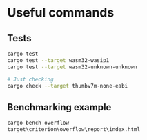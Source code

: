 # Useful commands

## Tests

```bash
cargo test
cargo test --target wasm32-wasip1
cargo test --target wasm32-unknown-unknown

# Just checking
cargo check --target thumbv7m-none-eabi
```

## Benchmarking example

```bash
cargo bench overflow
target\criterion\overflow\report\index.html
```
